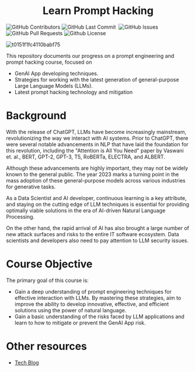 <p align="center">

<h1 align="center">Learn Prompt Hacking</h1>

<p align="center">
<p>
<img alt="GitHub Contributors" src="https://img.shields.io/github/contributors/TrustAI-laboratory/Learn-Prompt-Hacking" />
<img alt="GitHub Last Commit" src="https://img.shields.io/github/last-commit/TrustAI-laboratory/Learn-Prompt-Hacking" />
<img alt="" src="https://img.shields.io/github/repo-size/TrustAI-laboratory/Learn-Prompt-Hacking" />
<!--<img alt="Downloads" src="https://static.pepy.tech/badge/Learn-Prompt-Hacking" />-->
<img alt="GitHub Issues" src="https://img.shields.io/github/issues/TrustAI-laboratory/Learn-Prompt-Hacking" />
<img alt="GitHub Pull Requests" src="https://img.shields.io/github/issues-pr/TrustAI-laboratory/Learn-Prompt-Hacking" />
<img alt="Github License" src="https://img.shields.io/github/license/TrustAI-laboratory/Learn-Prompt-Hacking" />
</p>

![t0151f1fc4110babf75](https://github.com/user-attachments/assets/9a6eb026-82b5-40ae-adff-2d61147e22b1)

This repository documents our progress on a prompt engineering and prompt hacking course, focused on 
* GenAI App developing techniques.
* Strategies for working with the latest generation of general-purpose Large Language Models (LLMs).
* Latest prompt hacking technology and mitigation

# Background
With the release of ChatGPT, LLMs have become increasingly mainstream, revolutionizing the way we interact with AI systems. Prior to ChatGPT, there were several notable advancements in NLP that have laid the foundation for this revolution, including the "Attention is All You Need" paper by Vaswani et. al., BERT, GPT-2, GPT-3, T5, RoBERTa, ELECTRA, and ALBERT. 

Although these advancements are highly important, they may not be widely known to the general public. The year 2023 marks a turning point in the mass adoption of these general-purpose models across various industries for generative tasks. 

As a Data Scientist and AI developer, continuous learning is a key attribute, and staying on the cutting edge of LLM techniques is essential for providing optimally viable solutions in the era of AI-driven Natural Language Processing.

On the other hand, the rapid arrival of AI has also brought a large number of new attack surfaces and risks to the entire IT software ecosystem. Data scientists and developers also need to pay attention to LLM security issues.


# Course Objective
The primary goal of this course is:
* Gain a deep understanding of prompt engineering techniques for effective interaction with LLMs. By mastering these strategies, aim to improve the ability to develop innovative, effective, and efficient solutions using the power of natural language.
* Gain a basic understanding of the risks faced by LLM applications and learn to how to mitigate or prevent the GenAI App risk.

# Other resources
* [Tech Blog](https://securaize.substack.com/)
